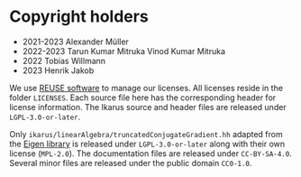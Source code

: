 # Copyright holders

- 2021-2023 Alexander Müller
- 2022-2023 Tarun Kumar Mitruka Vinod Kumar Mitruka
- 2022      Tobias Willmann
- 2023      Henrik Jakob

We use [REUSE software](https://reuse.software/) to manage our licenses.
All licenses reside in the folder `LICENSES`.
Each source file here has the corresponding header for license information.
The Ikarus source and header files are released under `LGPL-3.0-or-later`.

Only `ikarus/linearAlgebra/truncatedConjugateGradient.hh` adapted from the
[Eigen library](https://eigen.tuxfamily.org/index.php?title=Main_Page) is released under
`LGPL-3.0-or-later` along with their own license (`MPL-2.0`).
The documentation files are released under `CC-BY-SA-4.0`.
Several minor files are released under the public domain `CC0-1.0`.

